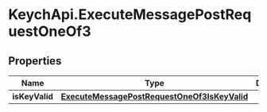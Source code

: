 # KeychApi.ExecuteMessagePostRequestOneOf3

## Properties

Name | Type | Description | Notes
------------ | ------------- | ------------- | -------------
**isKeyValid** | [**ExecuteMessagePostRequestOneOf3IsKeyValid**](ExecuteMessagePostRequestOneOf3IsKeyValid.md) |  | 



